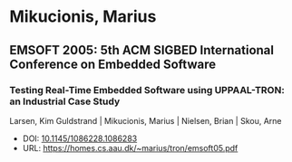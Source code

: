 # Mikucionis, Marius

## EMSOFT 2005: 5th ACM SIGBED International Conference on Embedded Software

### Testing Real-Time Embedded Software using UPPAAL-TRON: an Industrial Case Study
Larsen, Kim Guldstrand | Mikucionis, Marius | Nielsen, Brian | Skou, Arne
* DOI: [10.1145/1086228.1086283](https://doi.org/10.1145/1086228.1086283)
* URL: <https://homes.cs.aau.dk/~marius/tron/emsoft05.pdf>

